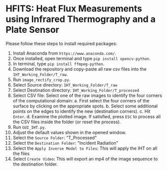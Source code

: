 # HFITS: Heat Flux Measurements using Infrared Thermography and a Plate Sensor

Please follow these steps to install required packages:

1. Install Anaconda from `https://www.anaconda.com/`.
2. Once installed, open terminal and type `pip install opencv-python`.
3. In terminal, type `pip install ffmpeg-python`.
4. Download the repository and copy-paste all raw csv files into the `IHT_Working_Folder/T_raw`.
5. Run `image_rectify_crop.py`.
6. Select Source directory: `IHT_Working_Folder/T_raw`
7. Select Destination directory: `IHT_Working_Folder/T_processed`
8. Select CSV file: Select one of the raw images to identify the four corners of the computational domain:
   a. First select the four corners of the surface by clicking on the appropriate spots.
   b. Select some additional points on the edges to identify the new (destination corners).
   c. Hit `Enter`.
   d. Examine the plotted image. If satisfied, press `ESC` to process all the CSV files inside the folder (or reset the process).
9. Run `GUI_IHT.py`.
10. Adjust the default values shown in the opened window.
11. Select the `Source Folder`: "T_Processed"
12. Select the `Destination Folder`: "Incident Radiation"
13. Select the `Apply Inverse Model to Files`: This will apply the IHT on all the files
14. Select `Create Video`: This will export an mp4 of the image sequence to the destination folder.
